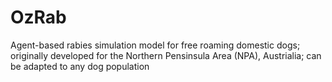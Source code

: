 # OzRab
Agent-based rabies simulation model for free roaming domestic dogs; originally developed for the Northern Pensinsula Area (NPA), Austrialia; can be adapted to any dog population
